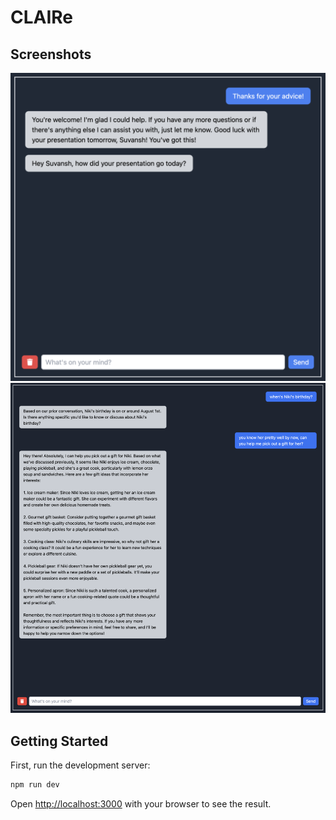 # CLAIRe

## Screenshots
<img src="images/proactive.png" alt="Proactive Messaging" width="700" />
<img src="images/entity.png" alt="Entity Recall" width="650" />

## Getting Started

First, run the development server:

```bash
npm run dev
```

Open [http://localhost:3000](http://localhost:3000) with your browser to see the result.
